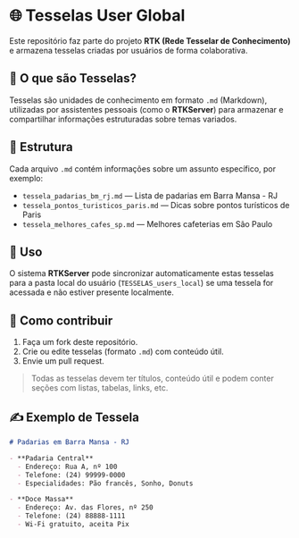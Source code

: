 # 🌐 Tesselas User Global

Este repositório faz parte do projeto **RTK (Rede Tesselar de Conhecimento)** e armazena tesselas criadas por usuários de forma colaborativa.

## 📖 O que são Tesselas?

Tesselas são unidades de conhecimento em formato `.md` (Markdown), utilizadas por assistentes pessoais (como o **RTKServer**) para armazenar e compartilhar informações estruturadas sobre temas variados.

## 📁 Estrutura

Cada arquivo `.md` contém informações sobre um assunto específico, por exemplo:

- `tessela_padarias_bm_rj.md` — Lista de padarias em Barra Mansa - RJ
- `tessela_pontos_turisticos_paris.md` — Dicas sobre pontos turísticos de Paris
- `tessela_melhores_cafes_sp.md` — Melhores cafeterias em São Paulo

## 🧠 Uso

O sistema **RTKServer** pode sincronizar automaticamente estas tesselas para a pasta local do usuário (`TESSELAS_users_local`) se uma tessela for acessada e não estiver presente localmente.

## 👥 Como contribuir

1. Faça um fork deste repositório.
2. Crie ou edite tesselas (formato `.md`) com conteúdo útil.
3. Envie um pull request.

> Todas as tesselas devem ter títulos, conteúdo útil e podem conter seções com listas, tabelas, links, etc.

## ✍️ Exemplo de Tessela

```markdown
# Padarias em Barra Mansa - RJ

- **Padaria Central**
  - Endereço: Rua A, nº 100
  - Telefone: (24) 99999-0000
  - Especialidades: Pão francês, Sonho, Donuts

- **Doce Massa**
  - Endereço: Av. das Flores, nº 250
  - Telefone: (24) 88888-1111
  - Wi-Fi gratuito, aceita Pix
